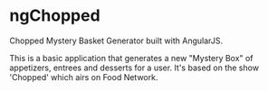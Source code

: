 ngChopped
=========
Chopped Mystery Basket Generator built with AngularJS.

This is a basic application that generates a new "Mystery Box" of appetizers, entrees and desserts for a user. It's based on the show 'Chopped' which airs on Food Network.
